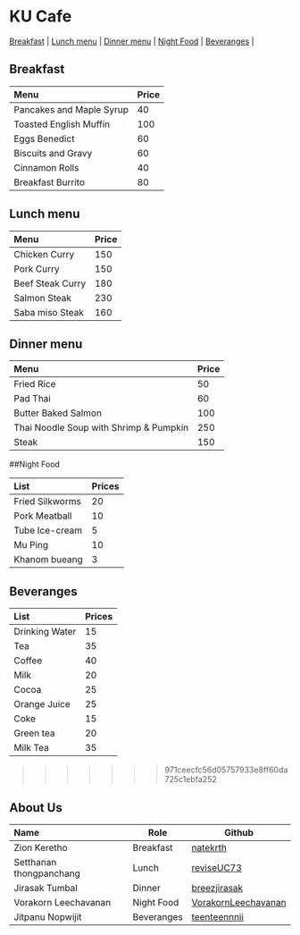 # KU Cafe

[Breakfast](#breakfast) | [Lunch menu](#lunch-menu) | [Dinner menu](#dinner-menu) | [Night Food](#night-food) | [Beveranges](#beveranges) |


## Breakfast 

| Menu                     | Price    |
|:-------------------------|----------|
| Pancakes and Maple Syrup | 40       |
| Toasted English Muffin   | 100      |
| Eggs Benedict            | 60       |
| Biscuits and Gravy       | 60       |
| Cinnamon Rolls           | 40       |
| Breakfast Burrito        | 80       |


## Lunch menu

| Menu                     | Price    |
|:-------------------------|----------|
| Chicken Curry            | 150      |
| Pork Curry               | 150      |
| Beef Steak Curry         | 180      |
| Salmon Steak             | 230      |
| Saba miso Steak          | 160      |


## Dinner menu

| Menu                                                  | Price     |
|:------------------------------------------------------|-----------|
| Fried Rice                                            | 50        |
| Pad Thai                                              | 60        |
| Butter Baked Salmon                                   | 100       |
| Thai Noodle Soup with Shrimp & Pumpkin                | 250       |
| Steak                                                 | 150       |


##Night Food

| List                     | Prices   |
|:-------------------------|----------|
| Fried Silkworms          | 20       |
| Pork Meatball            | 10       |
| Tube Ice-cream           | 5        |
| Mu Ping                  | 10       |
| Khanom bueang            | 3        |


## Beveranges

| List                       | Prices |
|:-------------------------|----------|
| Drinking Water             | 15     |
| Tea                        | 35     |
| Coffee                     | 40     |
| Milk                       | 20     |
| Cocoa                      | 25     |
| Orange Juice               | 25     |
| Coke                       | 15     |
| Green tea                  | 20     |
| Milk Tea                   | 35     |
>>>>>>> 971ceecfc56d05757933e8ff60da725c1ebfa252


## About Us

| Name      | Role      | Github          |
|:----------|-----------|-----------------|
| Zion Keretho | Breakfast |[natekrth](https://github.com/natekrth)   |
| Setthanan thongpanchang | Lunch | [reviseUC73](https://github.com/reviseUC73) |
| Jirasak Tumbal | Dinner | [breezjirasak](https://github.com/breezjirasak) |
| Vorakorn Leechavanan | Night Food | [VorakornLeechavanan](https://github.com/VorakornLeechavanan) |
| Jitpanu Nopwijit | Beveranges | [teenteennnii](https://github.com/teenteennnii) |
